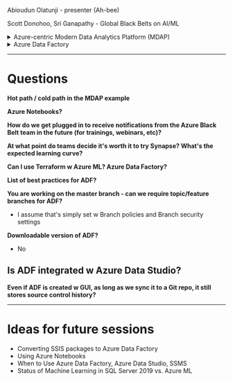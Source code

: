 Abioudun Olatunji - presenter (Ah-bee)

Scott Donohoo, Sri Ganapathy - Global Black Belts on AI/ML

<details><summary> Azure-centric Modern Data Analytics Platform (MDAP) </summary>

## 1. Data Sources
- Flat files
- Streaming data
- Micro-batch
- Data stores

## 2. Data Movement
- Functions
- Logic Apps

## 3. Ingest
- Batch 
  - Storage
  - Service Bus
- Stream
  - Storage
  - Service Bus
  - Event Hubs
  - IoT Hubs
  - Event Grid

## 4. Processing
- Batch
  - Stream Analytics
  - Functions
  - Logic Apps
  - Data Factory
  - Data Bricks
  - SQL Data Warehouse / Polybase / Synapse
- Stream
  - Stream Analytics
  - Functions
  - Logic Apps
  - Data Factory
  - Data Bricks
  - HDInsight
  
## 5. Data Access
- Data Catalog
- Persistent Storage
   - Storage
   - Data Lake Storage
   - CosmosDB
   - HDInsight
   - Synapse (SQL Data Warehouse)
   - Azure SQL Database
   - Azure SQL Database Managed Instance
- Service Storage
   - Redis Cache
   - Analysis Services 
   - CosmosDB
   - HDInsight
   - Azure SQL Database
   - Azure SQL Database Managed Instance

## 6. Consumers
- Visualization Tools
  - Power BI, Tableau, Business Objects
  - Excel
  - Power Apps
  - APIs
  - 3rd Party Apps
- AI, ML & Analytics
  - Cognitive Services
  - Machine Learning
  - HDInsight
  - Data Bricks
  - Azure Search
  - AutoML

</details>
<details><summary> Azure Data Factory  </summary> 
* Can integrate with source control via Git in Azure DevOps
</details>

-------
# Questions
**Hot path / cold path in the MDAP example**

**Azure Notebooks?**
 
**How do we get plugged in to receive notifications from the Azure Black Belt team in the future (for trainings, webinars, etc)?**
 
**At what point do teams decide it's worth it to try Synapse? What's the expected learning curve?** 
 
**Can I use Terraform w Azure ML? Azure Data Factory?** 

**List of best practices for ADF?**

**You are working on the master branch - can we require topic/feature branches for ADF?**
- I assume that's simply set w Branch policies and Branch security settings

**Downloadable version of ADF?**
- No

**Is ADF integrated w Azure Data Studio?**
- 

**Even if ADF is created w GUI, as long as we sync it to a Git repo, it still stores source control history?**

--------------
# Ideas for future sessions
- Converting SSIS packages to Azure Data Factory
- Using Azure Notebooks 
- When to Use Azure Data Factory, Azure Data Studio, SSMS
- Status of Machine Learning in SQL Server 2019 vs. Azure ML
